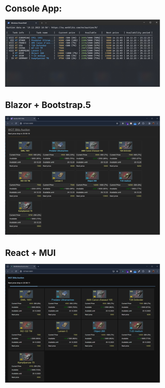 # Console App:

![Console](./Screens/Console.png)

# Blazor + Bootstrap.5

![Blazor](./Screens/Blazor.png)

# React + MUI

![React](./Screens/React.png)
